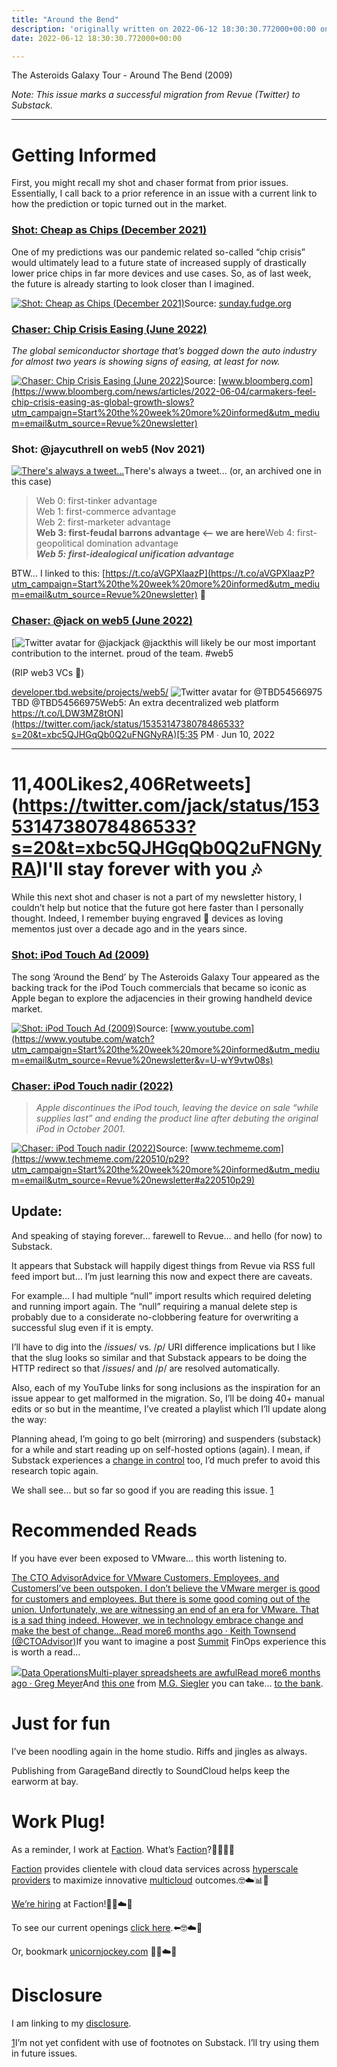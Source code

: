 ```yaml
---
title: "Around the Bend"
description: 'originally written on 2022-06-12 18:30:30.772000+00:00 on LAMP with vi, WordPress, Jekyll, Gatsby Cloud, Netlify, Revue, Substack, or Buttondown'
date: 2022-06-12 18:30:30.772000+00:00

---
```


The Asteroids Galaxy Tour - Around The Bend (2009)

*Note: This issue marks a successful migration from Revue (Twitter) to Substack.*



---

**Getting Informed**
====================

First, you might recall my shot and chaser format from prior issues. Essentially, I call back to a prior reference in an issue with a current link to how the prediction or topic turned out in the market.

### **[Shot: Cheap as Chips (December 2021)](https://sunday.fudge.org/issues/fudge-sunday-cheap-as-chips-in-2022-946008?utm_campaign=Start%20the%20week%20more%20informed&utm_medium=email&utm_source=Revue%20newsletter)**

One of my predictions was our pandemic related so-called “chip crisis” would ultimately lead to a future state of increased supply of drastically lower price chips in far more devices and use cases. So, as of last week, the future is already starting to look closer than I imagined.

[![Shot: Cheap as Chips (December 2021)](https://bucketeer-e05bbc84-baa3-437e-9518-adb32be77984.s3.amazonaws.com/public/images/07cc7a7f-d0b3-4edf-b9c2-4b45039e5cf3_280x280.jpeg "Shot: Cheap as Chips (December 2021)")](https://substackcdn.com/image/fetch/f_auto,q_auto:good,fl_progressive:steep/https%3A%2F%2Fbucketeer-e05bbc84-baa3-437e-9518-adb32be77984.s3.amazonaws.com%2Fpublic%2Fimages%2F07cc7a7f-d0b3-4edf-b9c2-4b45039e5cf3_280x280.jpeg)Source: [sunday.fudge.org](https://sunday.fudge.org/issues/fudge-sunday-cheap-as-chips-in-2022-946008?utm_campaign=Start%20the%20week%20more%20informed&utm_medium=email&utm_source=Revue%20newsletter)

### **[Chaser: Chip Crisis Easing (June 2022)](https://www.bloomberg.com/news/articles/2022-06-04/carmakers-feel-chip-crisis-easing-as-global-growth-slows?utm_campaign=Start%20the%20week%20more%20informed&utm_medium=email&utm_source=Revue%20newsletter)**

*The global semiconductor shortage that’s bogged down the auto industry for almost two years is showing signs of easing, at least for now.*

[![Chaser: Chip Crisis Easing (June 2022)](https://bucketeer-e05bbc84-baa3-437e-9518-adb32be77984.s3.amazonaws.com/public/images/e348bae2-3cd5-4a8a-92b8-c9d81c9d25d3_280x280.jpeg "Chaser: Chip Crisis Easing (June 2022)")](https://substackcdn.com/image/fetch/f_auto,q_auto:good,fl_progressive:steep/https%3A%2F%2Fbucketeer-e05bbc84-baa3-437e-9518-adb32be77984.s3.amazonaws.com%2Fpublic%2Fimages%2Fe348bae2-3cd5-4a8a-92b8-c9d81c9d25d3_280x280.jpeg)Source: [www.bloomberg.com](https://www.bloomberg.com/news/articles/2022-06-04/carmakers-feel-chip-crisis-easing-as-global-growth-slows?utm_campaign=Start%20the%20week%20more%20informed&utm_medium=email&utm_source=Revue%20newsletter)

### **Shot: @jaycuthrell on web5 (Nov 2021)**

[![There's always a tweet...](https://bucketeer-e05bbc84-baa3-437e-9518-adb32be77984.s3.amazonaws.com/public/images/2e5bf53d-cb28-4012-a14c-4238d2059a15_600x372.png "There's always a tweet...")](https://substackcdn.com/image/fetch/f_auto,q_auto:good,fl_progressive:steep/https%3A%2F%2Fbucketeer-e05bbc84-baa3-437e-9518-adb32be77984.s3.amazonaws.com%2Fpublic%2Fimages%2F2e5bf53d-cb28-4012-a14c-4238d2059a15_600x372.png)There's always a tweet... (or, an archived one in this case)


> Web 0: first-tinker advantage  
> Web 1: first-commerce advantage  
> Web 2: first-marketer advantage  
> **Web 3: first-feudal barrons advantage <– we are here**Web 4: first-geopolitical domination advantage  
> ***Web 5: first-idealogical unification advantage***
> 
> 

BTW… I linked to this: [https://t.co/aVGPXlaazP](https://t.co/aVGPXlaazP?utm_campaign=Start%20the%20week%20more%20informed&utm_medium=email&utm_source=Revue%20newsletter) 🧐

### **[Chaser: @jack on web5 (June 2022)](https://twitter.com/jack/status/1535314738078486533)**

[![Twitter avatar for @jack](https://substackcdn.com/image/twitter_name/w_96/jack.jpg)jack @jackthis will likely be our most important contribution to the internet. proud of the team. #web5

(RIP web3 VCs 🤫)

[developer.tbd.website/projects/web5/](https://developer.tbd.website/projects/web5/) ![Twitter avatar for @TBD54566975](https://substackcdn.com/image/twitter_name/w_40/TBD54566975.jpg)TBD @TBD54566975Web5: An extra decentralized web platform
https://t.co/LDW3MZ8tON](https://twitter.com/jack/status/1535314738078486533?s=20&t=xbc5QJHGqQb0Q2uFNGNyRA)[5:35 PM ∙ Jun 10, 2022

---

11,400Likes2,406Retweets](https://twitter.com/jack/status/1535314738078486533?s=20&t=xbc5QJHGqQb0Q2uFNGNyRA)**I'll stay forever with you 🎶**
================================

While this next shot and chaser is not a part of my newsletter history, I couldn’t help but notice that the future got here faster than I personally thought. Indeed, I remember buying engraved 📱 devices as loving mementos just over a decade ago and in the years since.

### **[Shot: iPod Touch Ad (2009)](https://www.youtube.com/watch?utm_campaign=Start%20the%20week%20more%20informed&utm_medium=email&utm_source=Revue%20newsletter&v=U-wY9vtw08s)**

The song ‘Around the Bend’ by The Asteroids Galaxy Tour appeared as the backing track for the iPod Touch commercials that became so iconic as Apple began to explore the adjacencies in their growing handheld device market.

[![Shot: iPod Touch Ad (2009)](https://bucketeer-e05bbc84-baa3-437e-9518-adb32be77984.s3.amazonaws.com/public/images/4890fd79-207e-40af-8ee0-16483550b3f4_280x280.jpeg "Shot: iPod Touch Ad (2009)")](https://substackcdn.com/image/fetch/f_auto,q_auto:good,fl_progressive:steep/https%3A%2F%2Fbucketeer-e05bbc84-baa3-437e-9518-adb32be77984.s3.amazonaws.com%2Fpublic%2Fimages%2F4890fd79-207e-40af-8ee0-16483550b3f4_280x280.jpeg)Source: [www.youtube.com](https://www.youtube.com/watch?utm_campaign=Start%20the%20week%20more%20informed&utm_medium=email&utm_source=Revue%20newsletter&v=U-wY9vtw08s)

### **[Chaser: iPod Touch nadir (2022)](https://www.techmeme.com/220510/p29?utm_campaign=Start%20the%20week%20more%20informed&utm_medium=email&utm_source=Revue%20newsletter#a220510p29)**


> *Apple discontinues the iPod touch, leaving the device on sale “while supplies last” and ending the product line after debuting the original iPod in October 2001.*
> 
> 

[![Chaser: iPod Touch nadir (2022)](https://bucketeer-e05bbc84-baa3-437e-9518-adb32be77984.s3.amazonaws.com/public/images/be3e5276-0668-4c4c-9290-9b02c41394f2_280x280.jpeg "Chaser: iPod Touch nadir (2022)")](https://substackcdn.com/image/fetch/f_auto,q_auto:good,fl_progressive:steep/https%3A%2F%2Fbucketeer-e05bbc84-baa3-437e-9518-adb32be77984.s3.amazonaws.com%2Fpublic%2Fimages%2Fbe3e5276-0668-4c4c-9290-9b02c41394f2_280x280.jpeg)Source: [www.techmeme.com](https://www.techmeme.com/220510/p29?utm_campaign=Start%20the%20week%20more%20informed&utm_medium=email&utm_source=Revue%20newsletter#a220510p29)

**Update:**
-----------

And speaking of staying forever… farewell to Revue… and hello (for now) to Substack.

It appears that Substack will happily digest things from Revue via RSS full feed import but… I’m just learning this now and expect there are caveats. 

For example… I had multiple “null” import results which required deleting and running import again. The “null” requiring a manual delete step is probably due to a considerate no-clobbering feature for overwriting a successful slug even if it is empty.

I’ll have to dig into the /*issues*/ vs. /*p*/ URI difference implications but I like that the slug looks so similar and that Substack appears to be doing the HTTP redirect so that /*issues*/ and /*p*/ are resolved automatically.

Also, each of my YouTube links for song inclusions as the inspiration for an issue appear to get malformed in the migration. So, I’ll be doing 40+ manual edits or so but in the meantime, I’ve created a playlist which I’ll update along the way:

Planning ahead, I’m going to go belt (mirroring) and suspenders (substack) for a while and start reading up on self-hosted options (again). I mean, if Substack experiences a [change in control](https://sunday.fudge.org/p/fudge-sunday-moving-out-1200494) too, I’d much prefer to avoid this research topic again.

We shall see… but so far so good if you are reading this issue. [1](#footnote-1)

**Recommended Reads**
=====================

If you have ever been exposed to VMware… this worth listening to.

[The CTO AdvisorAdvice for VMware Customers, Employees, and CustomersI’ve been outspoken. I don’t believe the VMware merger is good for customers and employees. But there is some good coming out of the union. Unfortunately, we are witnessing an end of an era for VMware. That is a sad thing indeed. However, we in technology embrace change and make the best of change…Read more6 months ago · Keith Townsend (@CTOAdvisor)](https://ctoadvisor.substack.com/p/advice-for-vmware-customers-employees?utm_source=substack&utm_campaign=post_embed&utm_medium=web)If you want to imagine a post [Summit](https://usesummit.com) FinOps experience this is worth a read…

[![](https://bucketeer-e05bbc84-baa3-437e-9518-adb32be77984.s3.amazonaws.com/public/images/38b9afd5-b355-4018-923a-c7729ef6ad04_500x500.png)Data OperationsMulti-player spreadsheets are awfulRead more6 months ago · Greg Meyer](https://www.finddataops.com/p/multi-player-spreadsheets-are-awful?utm_source=substack&utm_campaign=post_embed&utm_medium=web)And [this one](https://mgs.blog/the-apple-banks-next-branch-e4f837d42078) from [M.G. Siegler](https://mgsiegler.com) you can take… [to the bank](https://mgs.blog/the-apple-banks-next-branch-e4f837d42078).

Just for fun
============

I’ve been noodling again in the home studio. Riffs and jingles as always.

Publishing from GarageBand directly to SoundCloud helps keep the earworm at bay.

**Work Plug!**
==============

As a reminder, I work at [Faction](https://www.factioninc.com/solutions/multi-cloud-data-services/?utm_campaign=sunday.fudge.org&utm_medium=email&utm_source=Revue%20newsletter). What’s [Faction](https://www.factioninc.com/solutions/multi-cloud-data-services/?utm_campaign=sunday.fudge.org&utm_medium=email&utm_source=Revue%20newsletter)?🤔🤔🤔🤔

[Faction](https://www.factioninc.com/solutions/multi-cloud-data-services/?utm_campaign=sunday.fudge.org&utm_medium=email&utm_source=Revue%20newsletter) provides clientele with cloud data services across [hyperscale providers](https://www.factioninc.com/solutions/multi-cloud-data-services/?utm_campaign=sunday.fudge.org&utm_medium=email&utm_source=Revue%20newsletter) to maximize innovative [multicloud](https://www.factioninc.com/solutions/multi-cloud-data-services/?utm_campaign=sunday.fudge.org&utm_medium=email&utm_source=Revue%20newsletter) outcomes.🤓☁️📊🚀

[We’re hiring](https://grnh.se/66f4d22d4us?utm_campaign=sunday.fudge.org&utm_medium=email&utm_source=Revue%20newsletter) at Faction!🎉🤓☁️🚀

To see our current openings [click here](https://grnh.se/66f4d22d4us?utm_campaign=sunday.fudge.org&utm_medium=email&utm_source=Revue%20newsletter).⬅️🤓☁️🚀

Or, bookmark [unicornjockey.com](http://unicornjockey.com/?utm_campaign=Fudge%20Sunday%20%F0%9F%A4%94%F0%9F%92%A1%F0%9F%A4%AF%F0%9F%A4%93&utm_medium=email&utm_source=Revue%20newsletter) 🦄🤓☁️🚀

**Disclosure**
==============

I am linking to my [disclosure](https://jaycuthrell.com/disclosure/?utm_campaign=Fudge%20Sunday&utm_medium=email&utm_source=Revue%20newsletter).

[1](#footnote-anchor-1)I’m not yet confident with use of footnotes on Substack. I’ll try using them in future issues.

